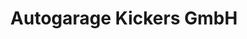 ---
title: "Autogarage Kickers GmbH"
url: /geisenheim/autogarage-kickers-gmbh/
shop: Autowerkstatt
---